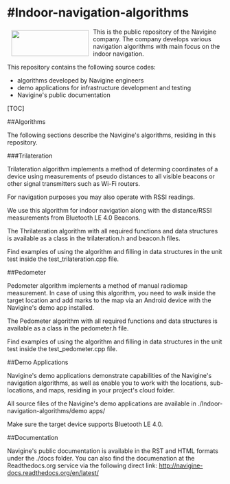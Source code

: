 #Indoor-navigation-algorithms
============================
<a href="http://navigine.com"><img src="https://navigine.com/wp-content/themes/flat-theme/assets/images/img/w_menuLogo.svg" align="left" height="60" width="180" hspace="10" vspace="5"></a>

This is the public repository of the Navigine company. The company develops various navigation algorithms with main focus on the indoor navigation.

This repository contains the following source codes:

- algorithms developed by Navigine engineers
- demo applications for infrastructure development and testing
- Navigine's public documentation

[TOC]

##Algorithms

The following sections describe the Navigine's algorithms, residing in this repository.

###Trilateration

Trilateration algorithm implements a method of determing coordinates of a device using measurements of pseudo distances to all visible beacons or other signal transmitters such as Wi-Fi routers. 

For navigation purposes you may also operate with RSSI readings. 

We use this algorithm for indoor navigation along with the distance/RSSI measurements from Bluetooth LE 4.0 Beacons.

The Thrilateration algorithm with all required functions and data structures is available as a class in the trilateration.h and beacon.h files.

Find examples of using the algorithm and filling in data structures in the unit test inside the test_trilateration.cpp file.

##Pedometer

Pedometer algorithm implements a method of manual radiomap measurement. In case of using this algorithm, you need to walk inside the target location and add marks to the map via an Android device with the Navigine's demo app installed.

The Pedometer algorithm with all required functions and data structures is available as a class in the pedometer.h file.

Find examples of using the algorithm and filling in data structures in the unit test inside the test_pedometer.cpp file.

##Demo Applications

Navigine's demo applications demonstrate capabilities of the Navigine's navigation algorithms, as well as enable you to work with the locations, sub-locations, and maps, residing in your project's cloud folder.

All source files of the Navigine's demo applications are available in ./Indoor-navigation-algorithms/demo apps/

Make sure the target device supports Bluetooth LE 4.0.

##Documentation

Navigine's public documentation is available in the RST and HTML formats under the ./docs folder.
You can also find the documenation at the Readthedocs.org service via the following direct link: http://navigine-docs.readthedocs.org/en/latest/